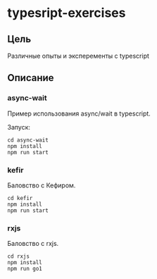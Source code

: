 # typesript-exercises

## Цель

Различные опыты и эксперементы с typescript

## Описание

### async-wait

Пример использования async/wait в typescript. 

Запуск:

~~~shell
cd async-wait
npm install
npm run start
~~~

### kefir

Баловство с Кефиром. 

~~~shell
cd kefir
npm install
npm run start
~~~

### rxjs

Баловство с rxjs. 

~~~shell
cd rxjs
npm install
npm run go1
~~~




